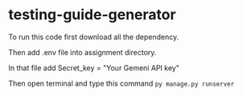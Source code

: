 # testing-guide-generator

To run this code first download all the dependency.

Then add .env file into assignment directory.

In that file add Secret_key = "Your Gemeni API key"

Then open terminal and type this command ```py manage.py runserver```
